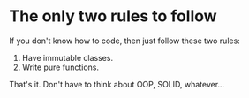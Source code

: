 # The only two rules to follow

If you don't know how to code, then just follow these two rules:

1. Have immutable classes.
2. Write pure functions.

That's it. Don't have to think about OOP, SOLID, whatever...